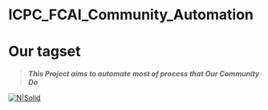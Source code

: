 # ICPC_FCAI_Community_Automation
# Our tagset
>***This Project aims to automate most of process that Our Community Do***

[![N|Solid]( https://i.ibb.co/gMFP3vW/46503849-906968576166753-5452320279143383040-o.jpg)]()
